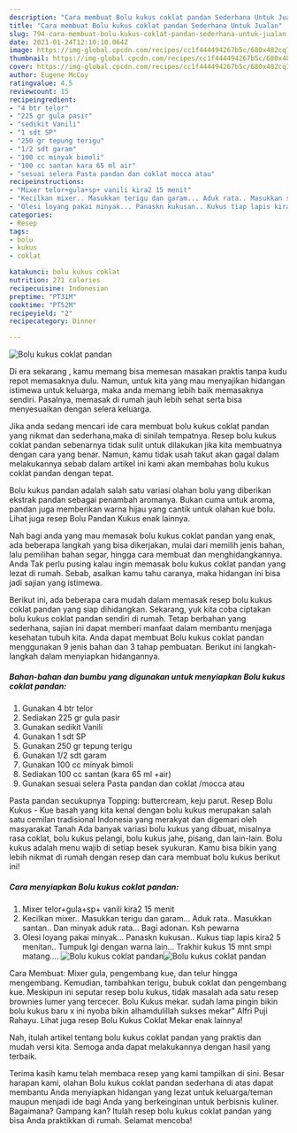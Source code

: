 ```yaml
---
description: "Cara membuat Bolu kukus coklat pandan Sederhana Untuk Jualan"
title: "Cara membuat Bolu kukus coklat pandan Sederhana Untuk Jualan"
slug: 794-cara-membuat-bolu-kukus-coklat-pandan-sederhana-untuk-jualan
date: 2021-01-24T12:10:10.064Z
image: https://img-global.cpcdn.com/recipes/cc1f444494267b5c/680x482cq70/bolu-kukus-coklat-pandan-foto-resep-utama.jpg
thumbnail: https://img-global.cpcdn.com/recipes/cc1f444494267b5c/680x482cq70/bolu-kukus-coklat-pandan-foto-resep-utama.jpg
cover: https://img-global.cpcdn.com/recipes/cc1f444494267b5c/680x482cq70/bolu-kukus-coklat-pandan-foto-resep-utama.jpg
author: Eugene McCoy
ratingvalue: 4.5
reviewcount: 15
recipeingredient:
- "4 btr telor"
- "225 gr gula pasir"
- "sedikit Vanili"
- "1 sdt SP"
- "250 gr tepung terigu"
- "1/2 sdt garam"
- "100 cc minyak bimoli"
- "100 cc santan kara 65 ml air"
- "sesuai selera Pasta pandan dan coklat mocca atau"
recipeinstructions:
- "Mixer telor+gula+sp+ vanili kira2 15 menit"
- "Kecilkan mixer.. Masukkan terigu dan garam... Aduk rata.. Masukkan santan.. Dan minyak aduk rata... Bagi adonan. Ksh pewarna"
- "Olesi loyang pakai minyak... Panaskn kukusan.. Kukus tiap lapis kira2 5 menitan.. Tumpuk lgi dengan warna lain... Trakhir kukus 15 mnt smpi matang...."
categories:
- Resep
tags:
- bolu
- kukus
- coklat

katakunci: bolu kukus coklat 
nutrition: 271 calories
recipecuisine: Indonesian
preptime: "PT31M"
cooktime: "PT52M"
recipeyield: "2"
recipecategory: Dinner

---
```



![Bolu kukus coklat pandan](https://img-global.cpcdn.com/recipes/cc1f444494267b5c/680x482cq70/bolu-kukus-coklat-pandan-foto-resep-utama.jpg)

Di era  sekarang , kamu memang bisa memesan masakan praktis tanpa kudu repot memasaknya dulu. Namun, untuk kita yang mau menyajikan hidangan istimewa untuk keluarga, maka anda memang lebih baik memasaknya sendiri. Pasalnya, memasak di rumah jauh lebih sehat serta bisa menyesuaikan dengan selera keluarga.

Jika anda sedang mencari ide cara membuat bolu kukus coklat pandan yang nikmat dan sederhana,maka di sinilah tempatnya. Resep bolu kukus coklat pandan  sebenarnya tidak sulit untuk dilakukan jika kita membuatnya dengan cara yang benar. Namun, kamu tidak usah takut akan gagal dalam melakukannya 
sebab dalam artikel ini kami akan membahas bolu kukus coklat pandan dengan tepat.  

Bolu kukus pandan adalah salah satu variasi olahan bolu yang diberikan ekstrak pandan sebagai penambah aromanya. Bukan cuma untuk aroma, pandan juga memberikan warna hijau yang cantik untuk olahan kue bolu. Lihat juga resep Bolu Pandan Kukus enak lainnya.

Nah bagi anda yang mau memasak bolu kukus coklat pandan yang enak, ada beberapa langkah yang bisa dikerjakan, mulai dari memilih jenis bahan, lalu pemilihan bahan segar, hingga cara membuat dan menghidangkannya. Anda Tak perlu pusing kalau ingin memasak bolu kukus coklat pandan yang lezat di rumah. Sebab, asalkan kamu  tahu caranya, maka hidangan ini bisa jadi sajian yang istimewa.

Berikut ini, ada beberapa cara mudah dalam memasak resep bolu kukus coklat pandan yang siap dihidangkan. Sekarang, yuk kita coba ciptakan bolu kukus coklat pandan sendiri di rumah. Tetap berbahan yang sederhana, sajian ini dapat memberi manfaat dalam membantu menjaga kesehatan tubuh kita. Anda dapat membuat Bolu kukus coklat pandan menggunakan 9 jenis bahan dan 3 tahap pembuatan. Berikut ini langkah-langkah dalam menyiapkan hidangannya.

<!--inarticleads1-->

##### Bahan-bahan dan bumbu yang digunakan untuk menyiapkan Bolu kukus coklat pandan:

1. Gunakan 4 btr telor
1. Sediakan 225 gr gula pasir
1. Gunakan sedikit Vanili
1. Gunakan 1 sdt SP
1. Gunakan 250 gr tepung terigu
1. Gunakan 1/2 sdt garam
1. Gunakan 100 cc minyak bimoli
1. Sediakan 100 cc santan (kara 65 ml +air)
1. Gunakan sesuai selera Pasta pandan dan coklat /mocca atau


Pasta pandan secukupnya Topping: buttercream, keju parut. Resep Bolu Kukus - Kue basah yang kita kenal dengan bolu kukus merupakan salah satu cemilan tradisional Indonesia yang merakyat dan digemari oleh masyarakat Tanah Ada banyak variasi bolu kukus yang dibuat, misalnya rasa coklat, bolu kukus pelangi, bolu kukus jahe, pisang, dan lain-lain. Bolu kukus adalah menu wajib di setiap besek syukuran. Kamu bisa bikin yang lebih nikmat di rumah dengan resep dan cara membuat bolu kukus berikut ini! 

<!--inarticleads2-->

##### Cara menyiapkan Bolu kukus coklat pandan:

1. Mixer telor+gula+sp+ vanili kira2 15 menit
1. Kecilkan mixer.. Masukkan terigu dan garam... Aduk rata.. Masukkan santan.. Dan minyak aduk rata... Bagi adonan. Ksh pewarna
1. Olesi loyang pakai minyak... Panaskn kukusan.. Kukus tiap lapis kira2 5 menitan.. Tumpuk lgi dengan warna lain... Trakhir kukus 15 mnt smpi matang....
<img src="https://img-global.cpcdn.com/steps/94fb53fa8874ed22/160x128cq70/bolu-kukus-coklat-pandan-langkah-memasak-3-foto.jpg" alt="Bolu kukus coklat pandan"><img src="https://img-global.cpcdn.com/steps/b85187ea8f51f139/160x128cq70/bolu-kukus-coklat-pandan-langkah-memasak-3-foto.jpg" alt="Bolu kukus coklat pandan">

Cara Membuat: Mixer gula, pengembang kue, dan telur hingga mengembang. Kemudian, tambahkan terigu, bubuk coklat dan pengembang kue. Meskipun ini seputar resep bolu kukus, tidak masalah ada satu resep brownies lumer yang tercecer. Bolu Kukus mekar. sudah lama pingin bikin bolu kukus baru x ini nyoba bikin alhamdulillah sukses mekar&#34; Alfri Puji Rahayu. Lihat juga resep Bolu Kukus Coklat Mekar enak lainnya! 

Nah, itulah artikel tentang  bolu kukus coklat pandan  yang praktis dan mudah versi kita. Semoga anda dapat melakukannya dengan hasil yang terbaik. 

Terima kasih kamu telah membaca resep yang kami tampilkan di sini. Besar harapan kami, olahan  Bolu kukus coklat pandan sederhana di atas dapat membantu Anda menyiapkan hidangan yang lezat untuk keluarga/teman maupun menjadi ide bagi Anda yang berkeinginan untuk berbisnis kuliner. Bagaimana? Gampang kan? Itulah resep bolu kukus coklat pandan yang bisa Anda praktikkan di rumah. Selamat mencoba!

